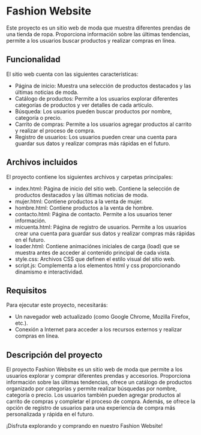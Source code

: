 # Fashion Website

Este proyecto es un sitio web de moda que muestra diferentes prendas de una tienda de ropa. Proporciona información sobre las últimas tendencias, permite a los usuarios buscar productos y realizar compras en línea.

## Funcionalidad

El sitio web cuenta con las siguientes características:

- Página de inicio: Muestra una selección de productos destacados y las últimas noticias de moda.
- Catálogo de productos: Permite a los usuarios explorar diferentes categorías de productos y ver detalles de cada artículo.
- Búsqueda: Los usuarios pueden buscar productos por nombre, categoría o precio.
- Carrito de compras: Permite a los usuarios agregar productos al carrito y realizar el proceso de compra.
- Registro de usuarios: Los usuarios pueden crear una cuenta para guardar sus datos y realizar compras más rápidas en el futuro.

## Archivos incluidos

El proyecto contiene los siguientes archivos y carpetas principales:

- index.html: Página de inicio del sitio web. Contiene la selección de productos destacados y las últimas noticias de moda.
- mujer.html: Contiene productos a la venta de mujer.
- hombre.html: Contiene productos a la venta de hombre.
- contacto.html: Página de contacto. Permite a los usuarios tener información.
- micuenta.html: Página de registro de usuarios. Permite a los usuarios crear una cuenta para guardar sus datos y realizar compras más rápidas en el futuro.
- loader.html: Contiene animaciónes iniciales  de carga (load) que se muestra antes de acceder al contenido principal de cada vista.
- style.css: Archivos CSS que definen el estilo visual del sitio web.
- script.js: Complementa a los elementos html y css proporcionando dinamismo e interactividad.

## Requisitos

Para ejecutar este proyecto, necesitarás:

- Un navegador web actualizado (como Google Chrome, Mozilla Firefox, etc.).
- Conexión a Internet para acceder a los recursos externos y realizar compras en línea.

## Descripción del proyecto

El proyecto Fashion Website es un sitio web de moda que permite a los usuarios explorar y comprar diferentes prendas y accesorios. Proporciona información sobre las últimas tendencias, ofrece un catálogo de productos organizado por categorías y permite realizar búsquedas por nombre, categoría o precio. Los usuarios también pueden agregar productos al carrito de compras y completar el proceso de compra. Además, se ofrece la opción de registro de usuarios para una experiencia de compra más personalizada y rápida en el futuro.

¡Disfruta explorando y comprando en nuestro Fashion Website!